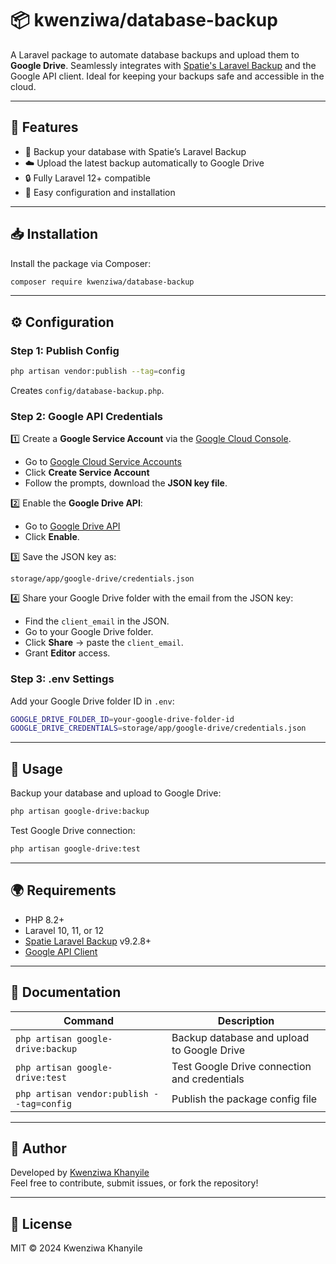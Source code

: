 # 📦 kwenziwa/database-backup

A Laravel package to automate database backups and upload them to **Google Drive**.
Seamlessly integrates with [Spatie's Laravel Backup](https://github.com/spatie/laravel-backup) and the Google API client.
Ideal for keeping your backups safe and accessible in the cloud.

---

## 🚀 Features

- 🎯 Backup your database with Spatie’s Laravel Backup
- ☁️ Upload the latest backup automatically to Google Drive
- 🔒 Fully Laravel 12+ compatible
- 🔧 Easy configuration and installation

---

## 📥 Installation

Install the package via Composer:

```bash
composer require kwenziwa/database-backup
```

---

## ⚙️ Configuration

### Step 1: Publish Config

```bash
php artisan vendor:publish --tag=config
```

Creates `config/database-backup.php`.

### Step 2: Google API Credentials

1️⃣ Create a **Google Service Account** via the [Google Cloud Console](https://console.cloud.google.com/).  
   - Go to [Google Cloud Service Accounts](https://console.cloud.google.com/iam-admin/serviceaccounts)  
   - Click **Create Service Account**  
   - Follow the prompts, download the **JSON key file**.

2️⃣ Enable the **Google Drive API**:  
   - Go to [Google Drive API](https://console.cloud.google.com/apis/library/drive.googleapis.com)  
   - Click **Enable**.

3️⃣ Save the JSON key as:

```
storage/app/google-drive/credentials.json
```

4️⃣ Share your Google Drive folder with the email from the JSON key:

- Find the `client_email` in the JSON.
- Go to your Google Drive folder.
- Click **Share** → paste the `client_email`.
- Grant **Editor** access.

### Step 3: .env Settings

Add your Google Drive folder ID in `.env`:

```bash
GOOGLE_DRIVE_FOLDER_ID=your-google-drive-folder-id
GOOGLE_DRIVE_CREDENTIALS=storage/app/google-drive/credentials.json
```

---

## 🚀 Usage

Backup your database and upload to Google Drive:

```bash
php artisan google-drive:backup
```

Test Google Drive connection:

```bash
php artisan google-drive:test
```

---

## 🌍 Requirements

- PHP 8.2+
- Laravel 10, 11, or 12
- [Spatie Laravel Backup](https://github.com/spatie/laravel-backup) v9.2.8+
- [Google API Client](https://github.com/googleapis/google-api-php-client)

---

## 📖 Documentation

| Command                               | Description                                     |
| ------------------------------------ | ----------------------------------------------- |
| `php artisan google-drive:backup`    | Backup database and upload to Google Drive      |
| `php artisan google-drive:test`      | Test Google Drive connection and credentials    |
| `php artisan vendor:publish --tag=config` | Publish the package config file                 |

---

## 🙌 Author

Developed by [Kwenziwa Khanyile](https://github.com/kwenziwa)  
Feel free to contribute, submit issues, or fork the repository!

---

## 📄 License

MIT © 2024 Kwenziwa Khanyile
